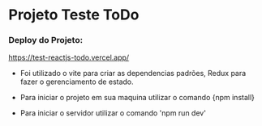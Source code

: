 # Projeto Teste ToDo

### Deploy do Projeto:
https://test-reactjs-todo.vercel.app/

- Foi utilizado o vite para criar as dependencias padrões, Redux para fazer o gerenciamento de estado.

- Para iniciar o projeto em sua maquina utilizar o comando {npm install}

- Para iniciar o servidor utilizar o comando 'npm run dev'
